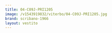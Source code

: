 ```yaml
---
title: 04-C09J-PRI1205
image: /v1543919832/viterbo/04-C09J-PRI1205.jpg
brand: scribano-1966
layout: vestito
---
```

